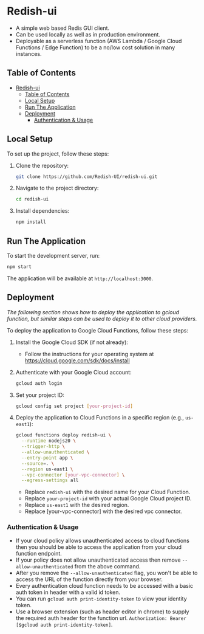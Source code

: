 # Redish-ui

- A simple web based Redis GUI client. 
- Can be used locally as well as in production environment. 
- Deployable as a serverless function (AWS Lambda / Google Cloud Functions / Edge Function) to be a no/low cost solution in many instances.

## Table of Contents

- [Redish-ui](#redish-ui)
  - [Table of Contents](#table-of-contents)
  - [Local Setup](#local-setup)
  - [Run The Application](#run-the-application)
  - [Deployment](#deployment)
    - [Authentication \& Usage](#authentication--usage)

## Local Setup

To set up the project, follow these steps:

1. Clone the repository:
   ```bash
   git clone https://github.com/Redish-UI/redish-ui.git
   ```

2. Navigate to the project directory:
   ```bash
   cd redish-ui
   ```

3. Install dependencies:
   ```bash
   npm install
   ```

## Run The Application

To start the development server, run:

```bash
npm start
```

The application will be available at `http://localhost:3000`.

## Deployment

*The following section shows how to deploy the application to gcloud function, but similar steps can be used to deploy it to other cloud providers.*

To deploy the application to Google Cloud Functions, follow these steps:

1. Install the Google Cloud SDK (if not already):
   - Follow the instructions for your operating system at https://cloud.google.com/sdk/docs/install

2. Authenticate with your Google Cloud account:
   ```bash
   gcloud auth login
   ```

3. Set your project ID:
   ```bash
   gcloud config set project [your-project-id]
   ```

4. Deploy the application to Cloud Functions in a specific region (e.g., `us-east1`):
   ```bash
   gcloud functions deploy redish-ui \
     --runtime nodejs20 \
     --trigger-http \
     --allow-unauthenticated \
     --entry-point app \
     --source=. \
     --region us-east1 \
     --vpc-connector [your-vpc-connector] \
     --egress-settings all
   ```

   - Replace `redish-ui` with the desired name for your Cloud Function.
   - Replace `your-project-id` with your actual Google Cloud project ID.
   - Replace `us-east1` with the desired region.
   - Replace [your-vpc-connector] with the desired vpc connector.

### Authentication & Usage

- If your cloud policy allows unauthenticated access to cloud functions then you should be able to access the application from your cloud function endpoint.
- If your policy does not allow unauthenticated access then remove `--allow-unauthenticated` from the above command.
- After you remove the `--allow-unauthenticated` flag, you won't be able to access the URL of the function directly from your browser. 
- Every authentication cloud function needs to be accessed with a basic auth token in header with a valid id token.
- You can run `gcloud auth print-identity-token` to view your identity token.
- Use a browser extension (such as header editor in chrome) to supply the required auth header for the function url.
`Authorization: Bearer [$gcloud auth print-identity-token]`.